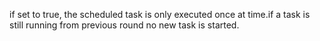 if set to true, the scheduled task is only executed once at time.if a task is still running from previous round no new task is started.